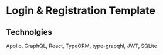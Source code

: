 # Login & Registration Template

## Technolgies

Apollo, GraphQL, React, TypeORM, type-grapqhl, JWT, SQLite

